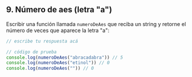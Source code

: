 ## 9. Número de aes (letra "a")



Escribir una función llamada `numeroDeAes` que reciba un string y retorne el número de veces que aparece la letra "a":

```js
// escribe tu respuesta acá

// código de prueba
console.log(numeroDeAes("abracadabra")) // 5
console.log(numeroDeAes("etinol")) // 0
console.log(numeroDeAes("")) // 0
```
